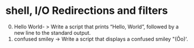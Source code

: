 # shell, I/O Redirections and filters
0. Hello World- > Write a script that prints “Hello, World”, followed by a new line to the standard output.
1. confused smiley -> Write a script that displays a confused smiley "(Ôo)'.
